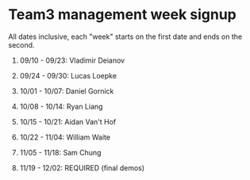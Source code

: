# Team3 management week signup

All dates inclusive, each "week" starts on the first date and ends on the second.

01. 09/10 - 09/23: Vladimir Deianov

02. 09/24 - 09/30: Lucas Loepke

03. 10/01 - 10/07: Daniel Gornick

04. 10/08 - 10/14: Ryan Liang

05. 10/15 - 10/21: Aidan Van't Hof

06. 10/22 - 11/04: William Waite

07. 11/05 - 11/18: Sam Chung

08. 11/19 - 12/02: REQUIRED (final demos)
